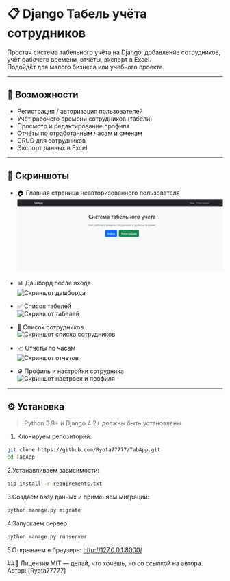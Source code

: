 # 📋 Django Табель учёта сотрудников

Простая система табельного учёта на Django: добавление сотрудников, учёт рабочего времени, отчёты, экспорт в Excel.  
Подойдёт для малого бизнеса или учебного проекта.

---

## 🧩 Возможности

- Регистрация / авторизация пользователей
- Учёт рабочего времени сотрудников (табели)
- Просмотр и редактирование профиля
- Отчёты по отработанным часам и сменам
- CRUD для сотрудников
- Экспорт данных в Excel

---

## 📸 Скриншоты

- 🏠 Главная страница неавторизованного пользователя  
 ![Скриншот Главной страницы](https://github.com/Ryota77777/TabApp/blob/main/templates/main.jpg?raw=true)

- 📊 Дашборд после входа  
  ![Скриншот дашборда](https://github.com/Ryota77777/TabApp/blob/main/Assets/photo_2024-07-02_16-44-11.jpg?raw=true)

- ✅ Список табелей  
  ![Скриншот табелей](https://github.com/Ryota77777/TabApp/blob/main/Assets/photo_2024-07-02_16-44-11.jpg?raw=true)

- 👷 Список сотрудников  
  ![Скриншот списка сотрудников](https://github.com/Ryota77777/TabApp/blob/main/Assets/photo_2024-07-02_16-44-11.jpg?raw=true)

- 📈 Отчёты по часам  
  ![Скриншот отчетов](https://github.com/Ryota77777/TabApp/blob/main/Assets/photo_2024-07-02_16-44-11.jpg?raw=true)

- ⚙️ Профиль и настройки сотрудника  
  ![Скриншот настроек и профиля](https://github.com/Ryota77777/TabApp/blob/main/Assets/photo_2024-07-02_16-44-11.jpg?raw=true)

---

## ⚙️ Установка

> Python 3.9+ и Django 4.2+ должны быть установлены

1. Клонируем репозиторий:

```bash
git clone https://github.com/Ryota77777/TabApp.git
cd TabApp
```

2.Устанавливаем зависимости:
```bash
pip install -r requirements.txt
```
3.Создаём базу данных и применяем миграции:
```bash
python manage.py migrate
```
4.Запускаем сервер:
```bash
python manage.py runserver
```
5.Открываем в браузере:
http://127.0.0.1:8000/

##📜 Лицензия
MIT — делай, что хочешь, но со ссылкой на автора.
Автор: [Ryota77777]
